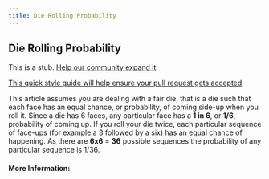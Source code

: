 ```yaml
---
title: Die Rolling Probability
---
```

## Die Rolling Probability

This is a stub. <a href='https://github.com/freecodecamp/guides/tree/master/src/pages/mathematics/die-rolling-probability/index.md' target='_blank' rel='nofollow'>Help our community expand it</a>.

<a href='https://github.com/freecodecamp/guides/blob/master/README.md' target='_blank' rel='nofollow'>This quick style guide will help ensure your pull request gets accepted</a>.

<!-- The article goes here, in GitHub-flavored Markdown. Feel free to add YouTube videos, images, and CodePen/JSBin embeds  -->
This article assumes you are dealing with a fair die, that is a die such that each face has an equal chance, or probability, of coming side-up when you roll it.
Since a die has 6 faces, any particular face has a **1 in 6**, or **1/6**, probability of coming up.
If you roll your die twice, each particular sequence of face-ups (for example a 3 followed by a six) has an equal chance of happening. As there are **6x6** = **36**  possible sequences the probability of any particular sequence is 1/36.

#### More Information:
<!-- Please add any articles you think might be helpful to read before writing the article -->


